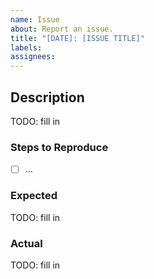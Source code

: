 ```yaml
---
name: Issue
about: Report an issue.
title: "[DATE]: [ISSUE TITLE]"
labels:
assignees:
---
```

## Description

TODO: fill in

### Steps to Reproduce

- [ ] ...

### Expected

TODO: fill in

### Actual

TODO: fill in